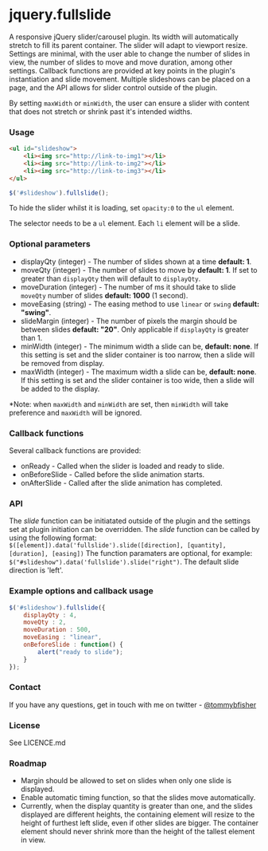 # jquery.fullslide
A responsive jQuery slider/carousel plugin. Its width will automatically stretch to fill its parent container. The slider will adapt to viewport resize. Settings are minimal, with the user able to change the number of slides in view, the number of slides to move and move duration, among other settings. Callback functions are provided at key points in the plugin's instantiation and slide movement. Multiple slideshows can be placed on a page, and the API allows for slider control outside of the plugin.

By setting `maxWidth` or `minWidth`, the user can ensure a slider with content that does not stretch or shrink past it's intended widths.


### Usage
```html
<ul id="slideshow">
    <li><img src="http://link-to-img1"></li>
    <li><img src="http://link-to-img2"></li>
    <li><img src="http://link-to-img3"></li>
</ul>
```

```javascript
$('#slideshow').fullslide();
```

To hide the slider whilst it is loading, set `opacity:0` to the `ul` element.

The selector needs to be a `ul` element. Each `li` element will be a slide.


### Optional parameters
* displayQty (integer) - The number of slides shown at a time **default: 1**.
* moveQty (integer) - The number of slides to move by **default: 1**. If set to greater than `displayQty` then will default to `displayQty`.
* moveDuration (integer) - The number of ms it should take to slide `moveQty` number of slides **default: 1000** (1 second).
* moveEasing (string) - The easing method to use `linear` or `swing` **default: "swing"**.
* slideMargin (integer) - The number of pixels the margin should be between slides **default: "20"**. Only applicable if `displayQty` is greater than 1.
* minWidth (integer) - The minimum width a slide can be, **default: none**. If this setting is set and the slider container is too narrow, then a slide will be removed from display.
* maxWidth (integer) - The maximum width a slide can be, **default: none**. If this setting is set and the slider container is too wide, then a slide will be added to the display.

*Note: when `maxWidth` and `minWidth` are set, then `minWidth` will take preference and `maxWidth` will be ignored.


### Callback functions
Several callback functions are provided:
* onReady - Called when the slider is loaded and ready to slide.
* onBeforeSlide - Called before the slide animation starts.
* onAfterSlide - Called after the slide animation has completed.


### API
The *slide* function can be initiatated outside of the plugin and the settings set at plugin initiation can be overridden. The *slide* function can be called by using the following format:
`$([element]).data('fullslide').slide([direction], [quantity], [duration], [easing])`
The function paramaters are optional, for example: `$("#slideshow").data('fullslide').slide("right")`. The default slide direction is 'left'.


### Example options and callback usage
```javascript
$('#slideshow').fullslide({
    displayQty : 4,
    moveQty : 2,
    moveDuration : 500,
    moveEasing : "linear",
    onBeforeSlide : function() {
        alert("ready to slide");
    }
});
```

### Contact
If you have any questions, get in touch with me on twitter - [@tommybfisher](https://twitter.com/tommybfisher/)


### License
See LICENCE.md


### Roadmap
* Margin should be allowed to set on slides when only one slide is displayed.
* Enable automatic timing function, so that the slides move automatically.
* Currently, when the display quantity is greater than one, and the slides displayed are different heights, the containing element will resize to the height of furthest left slide, even if other slides are bigger. The container element should never shrink more than the height of the tallest element in view.